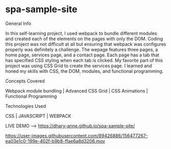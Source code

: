 # spa-sample-site

General Info

In this self-learning project, I used webpack to bundle different modules and created each of the elements on the pages with only the DOM. Coding this project was not difficult at all but ensuring that webpack was configures properly was definitely a challenge. The wepage features three pages, a home page, services page, and a contact page. Each page has a tab that has specified CSS styling when each tab is clicked. My favorite part of this project was using CSS Grid to create the services page. I learned and honed my skills with CSS, the DOM, modules, and functional programming.

Concepts Covered

Webpack module bundling | Advanced CSS Grid | CSS Animations | Functional Programming 

Technologies Used

CSS | JAVASCRIPT | WEBPACK 

LIVE DEMO --> https://dhary-anne.github.io/spa-sample-site/


https://user-images.githubusercontent.com/89426886/156477267-ea03e1c0-199e-402f-b9b8-ffae6a8d3206.mov

